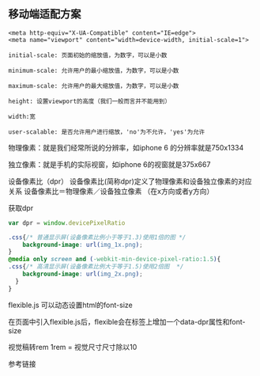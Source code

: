 ## 移动端适配方案

```
<meta http-equiv="X-UA-Compatible" content="IE=edge">
<meta name="viewport" content="width=device-width, initial-scale=1">

initial-scale: 页面初始的缩放值，为数字，可以是小数

minimum-scale: 允许用户的最小缩放值，为数字，可以是小数

maximum-scale: 允许用户的最大缩放值，为数字，可以是小数

height: 设置viewport的高度（我们一般而言并不能用到）

width:宽

user-scalable: 是否允许用户进行缩放，'no'为不允许，'yes'为允许

```

物理像素：就是我们经常所说的分辨率，如iphone 6 的分辨率就是750x1334

独立像素：就是手机的实际视窗，如iphone 6的视窗就是375x667

设备像素比（dpr）
设备像素比(简称dpr)定义了物理像素和设备独立像素的对应关系
设备像素比＝物理像素／设备独立像素 （在x方向或者y方向）

获取dpr

```js
var dpr = window.devicePixelRatio  
```

```css
.css{/* 普通显示屏(设备像素比例小于等于1.3)使用1倍的图 */ 
    background-image: url(img_1x.png);
}
@media only screen and (-webkit-min-device-pixel-ratio:1.5){
.css{/* 高清显示屏(设备像素比例大于等于1.5)使用2倍图  */
    background-image: url(img_2x.png);
  }
}
```

flexible.js 可以动态设置html的font-size


在页面中引入flexible.js后，flexible会在<html>标签上增加一个data-dpr属性和font-size
  
视觉稿转rem 1rem = 视觉尺寸尺寸除以10



参考链接









